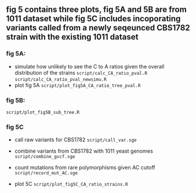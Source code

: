 ## fig 5 contains three plots, fig 5A and 5B are from 1011 dataset while fig 5C includes incoporating variants called from a newly seqeunced CBS1782 strain with the existing 1011 dataset

### fig 5A:
- simulate how unlikely to see the C to A ratios given the overall distribution of the strains
`script/calc_CA_ratio_pval.R`
`script/calc_CA_ratio_pval_newsimu.R`
- plot fig 5A
`script/plot_fig5A_CA_ratio_tree_pval.R`

### fig 5B:
`script/plot_fig5B_sub_tree.R`


### fig 5C

- call raw variants for CBS1782
`script/call_var.sge`

- combine variants from CBS1782 with 1011 yeast genomes
`script/combine_gvcf.sge`

- count mutations from rare polymorphisms given AC cutoff 
`script/record_mut_AC.sge`

- plot 5C
`script/plot_fig5C_CA_ratio_strains.R`
